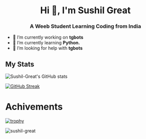 <h1 align="center">Hi 👋, I'm Sushil Great</h1>
<h3 align="center">A Weeb Student Learning Coding from India</h3>


- 🔭 I’m currently working on **tgbots**
- 🌱 I’m currently learning **Python.**
- 🤝 I’m looking for help with **tgbots**



## My Stats
![Sushil-Great's GitHub stats](https://github-readme-stats.vercel.app/api?username=sushil-great&show_icons=true&theme=radical)


[![GitHub Streak](https://github-readme-streak-stats.herokuapp.com?user=Sushil-Great&theme=radical)](https://git.io/streak-stats)





# Achivements
[![trophy](https://github-profile-trophy.vercel.app/?username=sushil-great&theme=onedark)](https://github.com/ryo-ma/github-profile-trophy)








<p align="left"> <img src="https://komarev.com/ghpvc/?username=sushil-great&label=Profile%20views&color=0e75b6&style=flat" alt="sushil-great" /> </p>

